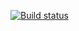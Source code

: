[![Build status](https://ci.appveyor.com/api/projects/status/b4xnn7xdybm346sy?svg=true)](https://ci.appveyor.com/project/dEsxD163/patterns-task1)